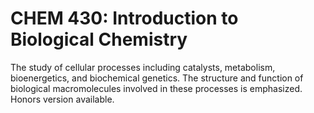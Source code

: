 # CHEM 430: Introduction to Biological Chemistry

The study of cellular processes including catalysts, metabolism, bioenergetics, and biochemical genetics. The structure and function of biological macromolecules involved in these processes is emphasized. Honors version available.
